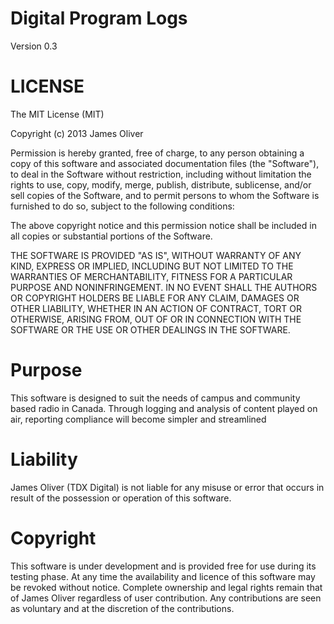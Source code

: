 Digital Program Logs
===
Version 0.3

LICENSE
===
The MIT License (MIT)

Copyright (c) 2013 James Oliver

Permission is hereby granted, free of charge, to any person obtaining a copy
of this software and associated documentation files (the "Software"), to deal
in the Software without restriction, including without limitation the rights
to use, copy, modify, merge, publish, distribute, sublicense, and/or sell
copies of the Software, and to permit persons to whom the Software is
furnished to do so, subject to the following conditions:

The above copyright notice and this permission notice shall be included in
all copies or substantial portions of the Software.

THE SOFTWARE IS PROVIDED "AS IS", WITHOUT WARRANTY OF ANY KIND, EXPRESS OR
IMPLIED, INCLUDING BUT NOT LIMITED TO THE WARRANTIES OF MERCHANTABILITY,
FITNESS FOR A PARTICULAR PURPOSE AND NONINFRINGEMENT. IN NO EVENT SHALL THE
AUTHORS OR COPYRIGHT HOLDERS BE LIABLE FOR ANY CLAIM, DAMAGES OR OTHER
LIABILITY, WHETHER IN AN ACTION OF CONTRACT, TORT OR OTHERWISE, ARISING FROM,
OUT OF OR IN CONNECTION WITH THE SOFTWARE OR THE USE OR OTHER DEALINGS IN
THE SOFTWARE.

Purpose
===

This software is designed to suit the needs of campus and community based radio in Canada. Through logging and analysis of content played on air, reporting compliance will become simpler and streamlined

Liability
===
James Oliver (TDX Digital) is not liable for any misuse or error that occurs in result of the possession or operation of this software.

Copyright
===
This software is under development and is provided free for use during its testing phase. At any time the availability and licence of this software may be revoked without notice. Complete ownership and legal rights remain that of James Oliver regardless of user contribution. Any contributions are seen as voluntary and at the discretion of the contributions.
